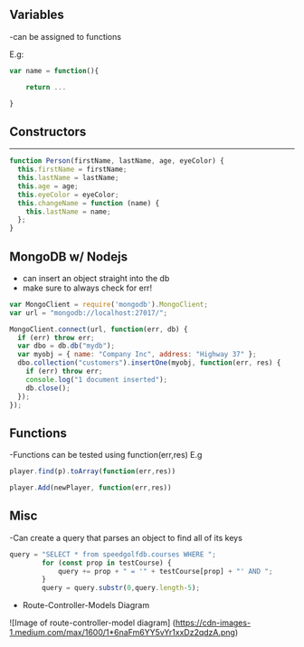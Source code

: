 ## Variables 

-can be assigned to functions


E.g:

```javascript
var name = function(){

	return ...

}
```



## Constructors 
----------------------
```javascript
function Person(firstName, lastName, age, eyeColor) {
  this.firstName = firstName; 
  this.lastName = lastName;
  this.age = age;
  this.eyeColor = eyeColor;
  this.changeName = function (name) {
    this.lastName = name;
  };
} 
```

## MongoDB w/ Nodejs

- can insert an object straight into the db 
- make sure to always check for err!

```javascript
var MongoClient = require('mongodb').MongoClient;
var url = "mongodb://localhost:27017/";

MongoClient.connect(url, function(err, db) {
  if (err) throw err;
  var dbo = db.db("mydb");
  var myobj = { name: "Company Inc", address: "Highway 37" };
  dbo.collection("customers").insertOne(myobj, function(err, res) {
    if (err) throw err;
    console.log("1 document inserted");
    db.close();
  });
});
```

## Functions

-Functions can be tested using function(err,res)
E.g

```javascript
player.find(p).toArray(function(err,res))

player.Add(newPlayer, function(err,res))
```


## Misc

-Can create a query that parses an object to find all of its keys 

```javascript
query = "SELECT * from speedgolfdb.courses WHERE ";
        for (const prop in testCourse) {
            query += prop + " = '" + testCourse[prop] + "' AND ";
        }
        query = query.substr(0,query.length-5);
```

- Route-Controller-Models Diagram

![Image of route-controller-model diagram] (https://cdn-images-1.medium.com/max/1600/1*6naFm6YY5vYr1xxDz2qdzA.png)

